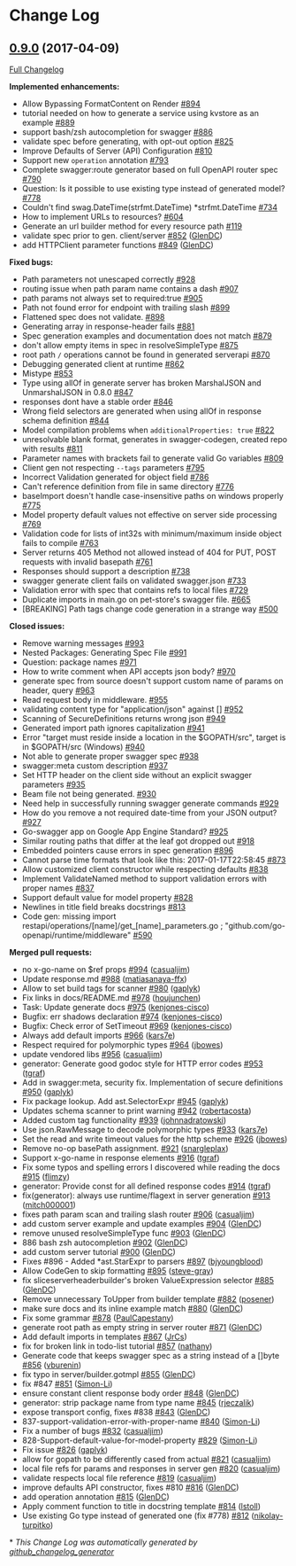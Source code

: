 # Change Log

## [0.9.0](https://github.com/saturn4er/go-swagger/tree/0.9.0) (2017-04-09)
[Full Changelog](https://github.com/saturn4er/go-swagger/compare/0.8.0...0.9.0)

**Implemented enhancements:**

- Allow Bypassing FormatContent on Render [\#894](https://github.com/saturn4er/go-swagger/issues/894)
- tutorial needed on how to generate a service using kvstore as an example [\#889](https://github.com/saturn4er/go-swagger/issues/889)
- support bash/zsh autocompletion for swagger [\#886](https://github.com/saturn4er/go-swagger/issues/886)
- validate spec before generating, with opt-out option [\#825](https://github.com/saturn4er/go-swagger/issues/825)
- Improve Defaults of Server \(API\) Configuration [\#810](https://github.com/saturn4er/go-swagger/issues/810)
- Support new `operation` annotation [\#793](https://github.com/saturn4er/go-swagger/issues/793)
- Complete swagger:route generator based on full OpenAPI router spec [\#790](https://github.com/saturn4er/go-swagger/issues/790)
- Question: Is it possible to use existing type instead of generated model? [\#778](https://github.com/saturn4er/go-swagger/issues/778)
- Couldn't find swag.DateTime\(strfmt.DateTime\) \*strfmt.DateTime [\#734](https://github.com/saturn4er/go-swagger/issues/734)
- How to implement URLs to resources? [\#604](https://github.com/saturn4er/go-swagger/issues/604)
- Generate an url builder method for every resource path [\#119](https://github.com/saturn4er/go-swagger/issues/119)
- validate spec prior to gen. client/server [\#852](https://github.com/saturn4er/go-swagger/pull/852) ([GlenDC](https://github.com/GlenDC))
- add HTTPClient parameter functions [\#849](https://github.com/saturn4er/go-swagger/pull/849) ([GlenDC](https://github.com/GlenDC))

**Fixed bugs:**

- Path parameters not unescaped correctly [\#928](https://github.com/saturn4er/go-swagger/issues/928)
- routing issue when path param name contains a dash [\#907](https://github.com/saturn4er/go-swagger/issues/907)
- path params not always set to required:true [\#905](https://github.com/saturn4er/go-swagger/issues/905)
- Path not found error for endpoint with trailing slash [\#899](https://github.com/saturn4er/go-swagger/issues/899)
- Flattened spec does not validate. [\#898](https://github.com/saturn4er/go-swagger/issues/898)
- Generating array in response-header fails [\#881](https://github.com/saturn4er/go-swagger/issues/881)
- Spec generation examples and documentation does not match [\#879](https://github.com/saturn4er/go-swagger/issues/879)
- don't allow empty items in spec in resolveSimpleType [\#875](https://github.com/saturn4er/go-swagger/issues/875)
- root path `/` operations cannot be found in generated serverapi [\#870](https://github.com/saturn4er/go-swagger/issues/870)
- Debugging generated client at runtime [\#862](https://github.com/saturn4er/go-swagger/issues/862)
- Mistype [\#853](https://github.com/saturn4er/go-swagger/issues/853)
- Type using allOf in generate server has broken MarshalJSON and UnmarshalJSON in 0.8.0 [\#847](https://github.com/saturn4er/go-swagger/issues/847)
- responses dont have a stable order [\#846](https://github.com/saturn4er/go-swagger/issues/846)
- Wrong field selectors are generated when using allOf in response schema definition [\#844](https://github.com/saturn4er/go-swagger/issues/844)
- Model compilation problems when `additionalProperties: true` [\#822](https://github.com/saturn4er/go-swagger/issues/822)
- unresolvable blank format, generates in swagger-codegen, created repo with results [\#811](https://github.com/saturn4er/go-swagger/issues/811)
- Parameter names with brackets fail to generate valid Go variables [\#809](https://github.com/saturn4er/go-swagger/issues/809)
- Client gen not respecting `--tags` parameters [\#795](https://github.com/saturn4er/go-swagger/issues/795)
- Incorrect Validation generated for object field [\#786](https://github.com/saturn4er/go-swagger/issues/786)
- Can't reference definition from file in same directory [\#776](https://github.com/saturn4er/go-swagger/issues/776)
- baseImport doesn't handle case-insensitive paths on windows properly [\#775](https://github.com/saturn4er/go-swagger/issues/775)
- Model property default values not effective on server side processing [\#769](https://github.com/saturn4er/go-swagger/issues/769)
- Validation code for lists of int32s with minimum/maximum inside object fails to compile [\#763](https://github.com/saturn4er/go-swagger/issues/763)
- Server returns 405 Method not allowed instead of 404 for PUT, POST requests with invalid basepath [\#761](https://github.com/saturn4er/go-swagger/issues/761)
- Responses should support a description [\#738](https://github.com/saturn4er/go-swagger/issues/738)
- swagger generate client fails on validated swagger.json [\#733](https://github.com/saturn4er/go-swagger/issues/733)
- Validation error with spec that contains refs to local files [\#729](https://github.com/saturn4er/go-swagger/issues/729)
- Duplicate imports in main.go on pet-store's swagger file. [\#665](https://github.com/saturn4er/go-swagger/issues/665)
- \[BREAKING\] Path tags change code generation in a strange way [\#500](https://github.com/saturn4er/go-swagger/issues/500)

**Closed issues:**

- Remove warning messages [\#993](https://github.com/saturn4er/go-swagger/issues/993)
- Nested Packages: Generating Spec File [\#991](https://github.com/saturn4er/go-swagger/issues/991)
- Question: package names [\#971](https://github.com/saturn4er/go-swagger/issues/971)
- How to write comment when API accepts json body? [\#970](https://github.com/saturn4er/go-swagger/issues/970)
- generate spec from source doesn't support custom name of params on header, query [\#963](https://github.com/saturn4er/go-swagger/issues/963)
- Read request body in middleware. [\#955](https://github.com/saturn4er/go-swagger/issues/955)
- validating content type for "application/json" against \[\] [\#952](https://github.com/saturn4er/go-swagger/issues/952)
- Scanning of SecureDefinitions returns wrong json   [\#949](https://github.com/saturn4er/go-swagger/issues/949)
- Generated import path ignores capitalization [\#941](https://github.com/saturn4er/go-swagger/issues/941)
- Error "target must reside inside a location in the $GOPATH/src", target is in $GOPATH/src \(Windows\) [\#940](https://github.com/saturn4er/go-swagger/issues/940)
- Not able to generate proper swagger spec [\#938](https://github.com/saturn4er/go-swagger/issues/938)
- swagger:meta custom description [\#937](https://github.com/saturn4er/go-swagger/issues/937)
- Set HTTP header on the client side without an explicit swagger parameters [\#935](https://github.com/saturn4er/go-swagger/issues/935)
- Beam file not being generated. [\#930](https://github.com/saturn4er/go-swagger/issues/930)
- Need help in successfully running swagger generate commands [\#929](https://github.com/saturn4er/go-swagger/issues/929)
- How do you remove a not required date-time from your JSON output? [\#927](https://github.com/saturn4er/go-swagger/issues/927)
- Go-swagger app on Google App Engine Standard? [\#925](https://github.com/saturn4er/go-swagger/issues/925)
- Similar routing paths that differ at the leaf got dropped out  [\#918](https://github.com/saturn4er/go-swagger/issues/918)
- Embedded pointers cause errors in spec generation [\#896](https://github.com/saturn4er/go-swagger/issues/896)
- Cannot parse time formats that look like this: 2017-01-17T22:58:45 [\#873](https://github.com/saturn4er/go-swagger/issues/873)
- Allow customized client constructor while respecting defaults [\#838](https://github.com/saturn4er/go-swagger/issues/838)
- Implement ValidateNamed method to support validation errors with proper names [\#837](https://github.com/saturn4er/go-swagger/issues/837)
- Support default value for model property [\#828](https://github.com/saturn4er/go-swagger/issues/828)
- Newlines in title field breaks docstrings [\#813](https://github.com/saturn4er/go-swagger/issues/813)
- Code gen: missing import restapi/operations/\[name\]/get\_\[name\]\_parameters.go ; "github.com/go-openapi/runtime/middleware" [\#590](https://github.com/saturn4er/go-swagger/issues/590)

**Merged pull requests:**

- no x-go-name on $ref props [\#994](https://github.com/saturn4er/go-swagger/pull/994) ([casualjim](https://github.com/casualjim))
- Update response.md [\#988](https://github.com/saturn4er/go-swagger/pull/988) ([matiasanaya-ffx](https://github.com/matiasanaya-ffx))
- Allow to set build tags for scanner [\#980](https://github.com/saturn4er/go-swagger/pull/980) ([gaplyk](https://github.com/gaplyk))
- Fix links in docs/README.md [\#978](https://github.com/saturn4er/go-swagger/pull/978) ([houjunchen](https://github.com/houjunchen))
- Task: Update generate docs [\#975](https://github.com/saturn4er/go-swagger/pull/975) ([kenjones-cisco](https://github.com/kenjones-cisco))
- Bugfix: err shadows declaration [\#974](https://github.com/saturn4er/go-swagger/pull/974) ([kenjones-cisco](https://github.com/kenjones-cisco))
- Bugfix: Check error of SetTimeout [\#969](https://github.com/saturn4er/go-swagger/pull/969) ([kenjones-cisco](https://github.com/kenjones-cisco))
- Always add default imports [\#966](https://github.com/saturn4er/go-swagger/pull/966) ([kars7e](https://github.com/kars7e))
- Respect required for polymorphic types [\#964](https://github.com/saturn4er/go-swagger/pull/964) ([jbowes](https://github.com/jbowes))
- update vendored libs [\#956](https://github.com/saturn4er/go-swagger/pull/956) ([casualjim](https://github.com/casualjim))
- generator: Generate good godoc style for HTTP error codes [\#953](https://github.com/saturn4er/go-swagger/pull/953) ([tgraf](https://github.com/tgraf))
- Add  in swagger:meta, security fix. Implementation of secure definitions [\#950](https://github.com/saturn4er/go-swagger/pull/950) ([gaplyk](https://github.com/gaplyk))
- Fix package lookup. Add ast.SelectorExpr [\#945](https://github.com/saturn4er/go-swagger/pull/945) ([gaplyk](https://github.com/gaplyk))
- Updates schema scanner to print warning [\#942](https://github.com/saturn4er/go-swagger/pull/942) ([robertacosta](https://github.com/robertacosta))
- Added custom tag functionality [\#939](https://github.com/saturn4er/go-swagger/pull/939) ([johnnadratowski](https://github.com/johnnadratowski))
- Use json.RawMessage to decode polymorphic types [\#933](https://github.com/saturn4er/go-swagger/pull/933) ([kars7e](https://github.com/kars7e))
- Set the read and write timeout values for the http scheme [\#926](https://github.com/saturn4er/go-swagger/pull/926) ([jbowes](https://github.com/jbowes))
- Remove no-op basePath assignment. [\#921](https://github.com/saturn4er/go-swagger/pull/921) ([snargleplax](https://github.com/snargleplax))
- Support x-go-name in response elements [\#916](https://github.com/saturn4er/go-swagger/pull/916) ([tgraf](https://github.com/tgraf))
- Fix some typos and spelling errors I discovered while reading the docs [\#915](https://github.com/saturn4er/go-swagger/pull/915) ([flimzy](https://github.com/flimzy))
- generator: Provide const for all defined response codes [\#914](https://github.com/saturn4er/go-swagger/pull/914) ([tgraf](https://github.com/tgraf))
- fix\(generator\): always use runtime/flagext in server generation [\#913](https://github.com/saturn4er/go-swagger/pull/913) ([mitch000001](https://github.com/mitch000001))
- fixes path param scan and trailing slash router [\#906](https://github.com/saturn4er/go-swagger/pull/906) ([casualjim](https://github.com/casualjim))
- add custom server example and update examples [\#904](https://github.com/saturn4er/go-swagger/pull/904) ([GlenDC](https://github.com/GlenDC))
- remove unused resolveSimpleType func [\#903](https://github.com/saturn4er/go-swagger/pull/903) ([GlenDC](https://github.com/GlenDC))
- 886 bash zsh autocompletion [\#902](https://github.com/saturn4er/go-swagger/pull/902) ([GlenDC](https://github.com/GlenDC))
- add custom server tutorial [\#900](https://github.com/saturn4er/go-swagger/pull/900) ([GlenDC](https://github.com/GlenDC))
- Fixes \#896 - Added \*ast.StarExpr to parsers [\#897](https://github.com/saturn4er/go-swagger/pull/897) ([bjyoungblood](https://github.com/bjyoungblood))
- Allow CodeGen to skip formatting [\#895](https://github.com/saturn4er/go-swagger/pull/895) ([steve-gray](https://github.com/steve-gray))
- fix sliceserverheaderbuilder's broken ValueExpression selector [\#885](https://github.com/saturn4er/go-swagger/pull/885) ([GlenDC](https://github.com/GlenDC))
- Remove unnecessary ToUpper from builder template [\#882](https://github.com/saturn4er/go-swagger/pull/882) ([posener](https://github.com/posener))
- make sure docs and its inline example match [\#880](https://github.com/saturn4er/go-swagger/pull/880) ([GlenDC](https://github.com/GlenDC))
- Fix some grammar [\#878](https://github.com/saturn4er/go-swagger/pull/878) ([PaulCapestany](https://github.com/PaulCapestany))
- generate root path as empty string in server router [\#871](https://github.com/saturn4er/go-swagger/pull/871) ([GlenDC](https://github.com/GlenDC))
- Add default imports in templates [\#867](https://github.com/saturn4er/go-swagger/pull/867) ([JrCs](https://github.com/JrCs))
- fix for broken link in todo-list tutorial [\#857](https://github.com/saturn4er/go-swagger/pull/857) ([nathany](https://github.com/nathany))
- Generate code that keeps swagger spec as a string instead of a \[\]byte [\#856](https://github.com/saturn4er/go-swagger/pull/856) ([vburenin](https://github.com/vburenin))
- fix typo in server/builder.gotmpl [\#855](https://github.com/saturn4er/go-swagger/pull/855) ([GlenDC](https://github.com/GlenDC))
- fix \#847 [\#851](https://github.com/saturn4er/go-swagger/pull/851) ([Simon-Li](https://github.com/Simon-Li))
- ensure constant client response body order [\#848](https://github.com/saturn4er/go-swagger/pull/848) ([GlenDC](https://github.com/GlenDC))
- generator: strip package name from type name [\#845](https://github.com/saturn4er/go-swagger/pull/845) ([rjeczalik](https://github.com/rjeczalik))
- expose transport config, fixes \#838 [\#843](https://github.com/saturn4er/go-swagger/pull/843) ([GlenDC](https://github.com/GlenDC))
- 837-support-validation-error-with-proper-name [\#840](https://github.com/saturn4er/go-swagger/pull/840) ([Simon-Li](https://github.com/Simon-Li))
- Fix a number of bugs [\#832](https://github.com/saturn4er/go-swagger/pull/832) ([casualjim](https://github.com/casualjim))
- 828-Support-default-value-for-model-property [\#829](https://github.com/saturn4er/go-swagger/pull/829) ([Simon-Li](https://github.com/Simon-Li))
- Fix issue [\#826](https://github.com/saturn4er/go-swagger/pull/826) ([gaplyk](https://github.com/gaplyk))
- allow for gopath to be differently cased from actual [\#821](https://github.com/saturn4er/go-swagger/pull/821) ([casualjim](https://github.com/casualjim))
- local file refs for params and responses in server gen [\#820](https://github.com/saturn4er/go-swagger/pull/820) ([casualjim](https://github.com/casualjim))
- validate respects local file reference [\#819](https://github.com/saturn4er/go-swagger/pull/819) ([casualjim](https://github.com/casualjim))
- improve defaults API constructor, fixes \#810 [\#816](https://github.com/saturn4er/go-swagger/pull/816) ([GlenDC](https://github.com/GlenDC))
- add operation annotation [\#815](https://github.com/saturn4er/go-swagger/pull/815) ([GlenDC](https://github.com/GlenDC))
- Apply comment function to title in docstring template [\#814](https://github.com/saturn4er/go-swagger/pull/814) ([lstoll](https://github.com/lstoll))
- Use existing Go type instead of generated one \(fix \#778\) [\#812](https://github.com/saturn4er/go-swagger/pull/812) ([nikolay-turpitko](https://github.com/nikolay-turpitko))

\* *This Change Log was automatically generated by [github_changelog_generator](https://github.com/skywinder/Github-Changelog-Generator)*
